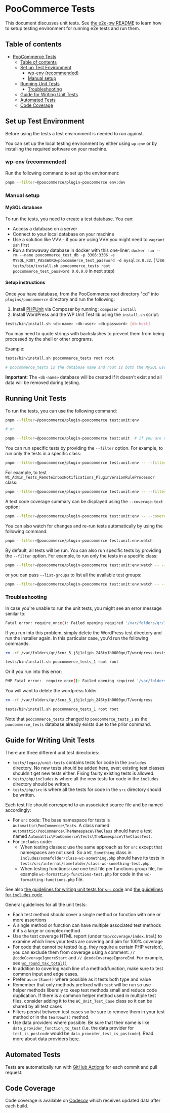 # PooCommerce Tests

This document discusses unit tests. See [the e2e-pw README](https://github.com/poocommerce/poocommerce/blob/trunk/plugins/poocommerce/tests/e2e-pw/README.md) to learn how to setup testing environment for running e2e tests and run them.

## Table of contents

- [PooCommerce Tests](#poocommerce-tests)
    - [Table of contents](#table-of-contents)
    - [Set up Test Environment](#set-up-test-environment)
        - [wp-env (recommended)](#wp-env-recommended)
        - [Manual setup](#manual-setup)
    - [Running Unit Tests](#running-unit-tests)
        - [Troubleshooting](#troubleshooting)
    - [Guide for Writing Unit Tests](#guide-for-writing-unit-tests)
    - [Automated Tests](#automated-tests)
    - [Code Coverage](#code-coverage)

## Set up Test Environment

Before using the tests a test environment is needed to run against.

You can set up the local testing environment by either using `wp-env` or by installing the required software on your machine.

### wp-env (recommended)

Run the following command to set up the environment:

```sh
pnpm --filter=@poocommerce/plugin-poocommerce env:dev
```

### Manual setup

#### MySQL database

To run the tests, you need to create a test database. You can:

- Access a database on a server
- Connect to your local database on your machine
- Use a solution like VVV - if you are using VVV you might need to `vagrant ssh` first
- Run a throwaway database in docker with this one-liner: `docker run --rm --name poocommerce_test_db -p 3306:3306 -e MYSQL_ROOT_PASSWORD=poocommerce_test_password -d mysql:8.0.32`. ( Use `tests/bin/install.sh poocommerce_tests root poocommerce_test_password 0.0.0.0` in next step)

#### Setup instructions

Once you have database, from the PooCommerce root directory "cd" into `plugins/poocommerce` directory and run the following:

1. Install [PHPUnit](http://phpunit.de/) via Composer by running: `composer install`
2. Install WordPress and the WP Unit Test lib using the `install.sh` script:

```sh
tests/bin/install.sh <db-name> <db-user> <db-password> [db-host]
```

You may need to quote strings with backslashes to prevent them from being processed by the shell or other programs.

Example:

```sh
tests/bin/install.sh poocommerce_tests root root

# poocommerce_tests is the database name and root is both the MySQL user and its password.
```

**Important**: The `<db-name>` database will be created if it doesn't exist and all data will be removed during testing.

## Running Unit Tests

To run the tests, you can use the following command:

```sh
pnpm --filter=@poocommerce/plugin-poocommerce test:unit:env

# or 

pnpm --filter=@poocommerce/plugin-poocommerce test:unit  # if you are not using wp-env
```

You can run specific tests by providing the `--filter` option. For example, to run only the tests in a specific class:

```sh
pnpm --filter=@poocommerce/plugin-poocommerce test:unit:env -- --filter=TestClassName
```

For example, to test `WC_Admin_Tests_RemoteInboxNotifications_PluginVersionRuleProcessor` class:

```sh
pnpm --filter=@poocommerce/plugin-poocommerce test:unit:env -- --filter=WC_Admin_Tests_RemoteInboxNotifications_PluginVersionRuleProcessor
```

A text code coverage summary can be displayed using the `--coverage-text` option:

```sh
pnpm --filter=@poocommerce/plugin-poocommerce test:unit:env -- --coverage-text
```

You can also watch for changes and re-run tests automatically by using the following command:

```sh
pnpm --filter=@poocommerce/plugin-poocommerce test:unit:env:watch
```

By default, all tests will be run. You can also run specific tests by providing the `--filter` option. For example, to run only the tests in a specific class:

```sh
pnpm --filter=@poocommerce/plugin-poocommerce test:unit:env:watch -- --filter=TestClassName
```

or you can pass `--list-groups` to list all the available test groups:

```sh
pnpm --filter=@poocommerce/plugin-poocommerce test:unit:env:watch -- --list-groups
```

### Troubleshooting

In case you're unable to run the unit tests, you might see an error message similar to:

```sh
Fatal error: require_once(): Failed opening required '/var/folders/qr/3cnz_5_j3j1cljph_246ty1h0000gn/T/wordpress-tests-lib/includes/functions.php' (include_path='.:/usr/local/Cellar/php@7.4/7.4.23/share/php@7.4/pear') in /Users/nielslange/Plugins/poocommerce/tests/legacy/bootstrap.php on line 59
```

If you run into this problem, simply delete the WordPress test directory and run the installer again. In this particular case, you'd run the following commands:

```sh
rm -rf /var/folders/qr/3cnz_5_j3j1cljph_246ty1h0000gn/T/wordpress-tests-lib
```

```sh
tests/bin/install.sh poocommerce_tests_1 root root
```

Or if you run into this error:

```sh
PHP Fatal error:  require_once(): Failed opening required '/var/folders/n_/ksp7kpt9475byx0vs665j6gc0000gn/T/wordpress//wp-includes/PHPMailer/PHPMailer.php' (include_path='.:/usr/local/Cellar/php@7.4/7.4.26_1/share/php@7.4/pear') in /private/var/folders/n_/ksp7kpt9475byx0vs665j6gc0000gn/T/wordpress-tests-lib/includes/mock-mailer.php on line 2]
```

You will want to delete the wordpress folder

```sh
rm -rf /var/folders/qr/3cnz_5_j3j1cljph_246ty1h0000gn/T/wordpress
```

```sh
tests/bin/install.sh poocommerce_tests_1 root root
```

Note that `poocommerce_tests` changed to `poocommerce_tests_1` as the `poocommerce_tests` database already exists due to the prior command.

## Guide for Writing Unit Tests

There are three different unit test directories:

- `tests/legacy/unit-tests` contains tests for code in the `includes` directory. No new tests should be added here, ever; existing test classes shouldn't get new tests either. Fixing faulty existing tests is allowed.
- `tests/php/includes` is where all the new tests for code in the `includes` directory should be written.
- `tests/php/src` is where all the tests for code in the `src` directory should be written.

Each test file should correspond to an associated source file and be named accordingly:

- For `src` code: The base namespace for tests is `Automattic\PooCommerce\Tests`. A class named `Automattic\PooCommerce\TheNamespace\TheClass` should have a test named `Automattic\PooCommerce\Tests\TheNamespace\TheClassTest`.
- For `includes` code:
    - When testing classes: use the same approach as for `src` except that namespaces are not used. So a `WC_Something` class in `includes/somefolder/class-wc-something.php` should have its tests in `tests/src/internal/somefolder/class-wc-something-test.php`.
    - When testing functions: use one test file per functions group file, for example `wc-formatting-functions-test.php` for code in the `wc-formatting-functions.php` file.


See also [the guidelines for writing unit tests for `src` code](https://github.com/poocommerce/poocommerce/tree/trunk/plugins/poocommerce/src/README.md#writing-unit-tests) and [the guidelines for `includes` code](https://github.com/poocommerce/poocommerce/tree/trunk/plugins/poocommerce/includes/README.md#writing-unit-tests).

General guidelines for all the unit tests:

- Each test method should cover a single method or function with one or more assertions
- A single method or function can have multiple associated test methods if it's a large or complex method
- Use the test coverage HTML report (under `tmp/coverage/index.html`) to examine which lines your tests are covering and aim for 100% coverage
- For code that cannot be tested (e.g. they require a certain PHP version), you can exclude them from coverage using a comment: `// @codeCoverageIgnoreStart` and `// @codeCoverageIgnoreEnd`. For example, see [`wc_round_tax_total()`](https://github.com/poocommerce/poocommerce/blob/35f83867736713955fa2c4f463a024578bb88795/includes/wc-formatting-functions.php#L208-L219)
- In addition to covering each line of a method/function, make sure to test common input and edge cases.
- Prefer `assertSame()` where possible as it tests both type and value
- Remember that only methods prefixed with `test` will be run so use helper methods liberally to keep test methods small and reduce code duplication. If there is a common helper method used in multiple test files, consider adding it to the `WC_Unit_Test_Case` class so it can be shared by all test cases
- Filters persist between test cases so be sure to remove them in your test method or in the `tearDown()` method.
- Use data providers where possible. Be sure that their name is like `data_provider_function_to_test` (i.e. the data provider for `test_is_postcode` would be `data_provider_test_is_postcode`). Read more about data providers [here](https://phpunit.de/manual/current/en/writing-tests-for-phpunit.html#writing-tests-for-phpunit.data-providers).

## Automated Tests

Tests are automatically run with [GitHub Actions](https://github.com/poocommerce/poocommerce/actions/workflows/ci.yml) for each commit and pull request.

## Code Coverage

Code coverage is available on [Codecov](https://codecov.io/gh/poocommerce/poocommerce/) which receives updated data after each build.
